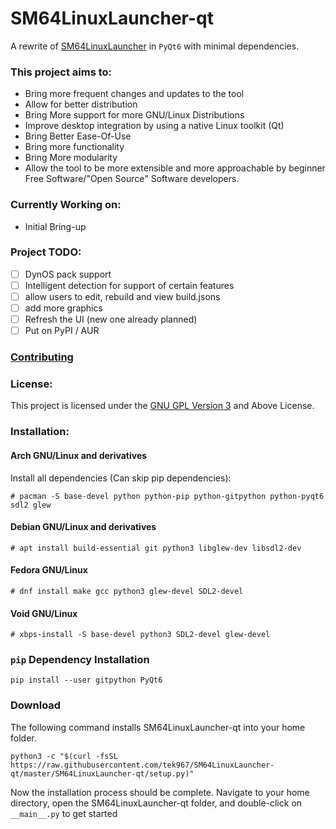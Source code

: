 # SM64LinuxLauncher-qt

A rewrite of [SM64LinuxLauncher](https://github.com/Bloxxel64/SM64LinuxLauncher) in `PyQt6` with minimal dependencies.

### **This project aims to:**
* Bring more frequent changes and updates to the tool
* Allow for better distribution
* Bring More support for more GNU/Linux Distributions
* Improve desktop integration by using a native Linux toolkit (Qt)
* Bring Better Ease-Of-Use
* Bring more functionality
* Bring More modularity
* Allow the tool to be more extensible and more approachable by beginner Free Software/"Open Source" Software developers.

### **Currently Working on**:
* Initial Bring-up

### **Project TODO**:
- [ ] DynOS pack support
- [ ] Intelligent detection for support of certain features
- [ ] allow users to edit, rebuild and view build.jsons
- [ ] add more graphics
- [ ] Refresh the UI (new one already planned)
- [ ] Put on PyPI / AUR

### [Contributing](CONTRIBUTING.md)

### **License**:
This project is licensed under the [GNU GPL Version 3](https://www.gnu.org/licenses/gpl-3.0.html) and Above License.

### **Installation**:
#### **Arch GNU/Linux and derivatives**
Install all dependencies (Can skip pip dependencies):

`# pacman -S base-devel python python-pip python-gitpython python-pyqt6 sdl2 glew`

#### **Debian GNU/Linux and derivatives**
`# apt install build-essential git python3 libglew-dev libsdl2-dev`


#### **Fedora GNU/Linux**
`# dnf install make gcc python3 glew-devel SDL2-devel`

#### **Void GNU/Linux**
`# xbps-install -S base-devel python3 SDL2-devel glew-devel`

### `pip` Dependency Installation

`pip install --user gitpython PyQt6`

### Download

The following command installs SM64LinuxLauncher-qt into your home folder.

`python3 -c "$(curl -fsSL https://raw.githubusercontent.com/tek967/SM64LinuxLauncher-qt/master/SM64LinuxLauncher-qt/setup.py)"`

Now the installation process should be complete. Navigate to your home directory, open the SM64LinuxLauncher-qt folder, and double-click on `__main__.py` to get started
